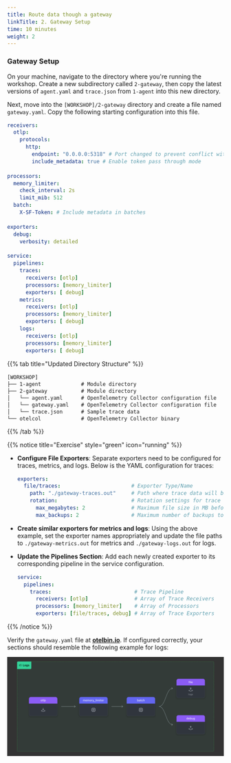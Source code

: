 ```yaml
---
title: Route data though a gateway  
linkTitle: 2. Gateway Setup
time: 10 minutes
weight: 2
---
```


### Gateway Setup

On your machine, navigate to the directory where you're running the workshop. Create a new subdirectory called `2-gateway`, then copy the latest versions of `agent.yaml` and `trace.json` from `1-agent` into this new directory.

Next, move into the `[WORKSHOP]/2-gateway` directory and create a file named `gateway.yaml`. Copy the following starting configuration into this file.

```yaml
receivers:
  otlp:
    protocols:
      http:
        endpoint: "0.0.0.0:5318" # Port changed to prevent conflict with agent
        include_metadata: true # Enable token pass through mode

processors:
  memory_limiter:
    check_interval: 2s
    limit_mib: 512
  batch:
    X-SF-Token: # Include metadata in batches

exporters:
  debug:
    verbosity: detailed

service:
  pipelines:
    traces:
      receivers: [otlp]
      processors: [memory_limiter]
      exporters: [ debug]
    metrics:
      receivers: [otlp]
      processors: [memory_limiter]
      exporters: [ debug]
    logs:
      receivers: [otlp]
      processors: [memory_limiter]
      exporters: [ debug]
```

{{% tab title="Updated Directory Structure" %}}

```text
[WORKSHOP]
├── 1-agent             # Module directory
├── 2-gateway           # Module directory
│   └── agent.yaml      # OpenTelemetry Collector configuration file
│   └── gateway.yaml    # OpenTelemetry Collector configuration file
│   └── trace.json      # Sample trace data
└── otelcol             # OpenTelemetry Collector binary
```

{{% /tab %}}

{{% notice title="Exercise" style="green" icon="running" %}}

- **Configure File Exporters**: Separate exporters need to be configured for traces, metrics, and logs. Below is the YAML configuration for traces:

  ```yaml
  exporters:
    file/traces:                       # Exporter Type/Name
      path: "./gateway-traces.out"     # Path where trace data will be saved in OTLP json format
      rotation:                        # Rotation settings for trace file
        max_megabytes: 2               # Maximum file size in MB before rotation
        max_backups: 2                 # Maximum number of backups to keep
  ```

- **Create similar exporters for metrics and logs**: Using the above example, set the exporter names appropriately and update the file paths to `./gateway-metrics.out` for metrics and `./gateway-logs.out` for logs.
- **Update the Pipelines Section**: Add each newly created exporter to its corresponding pipeline in the service configuration.

  ```yaml
  service:
    pipelines:
      traces:                           # Trace Pipeline
        receivers: [otlp]               # Array of Trace Receivers 
        processors: [memory_limiter]    # Array of Processors
        exporters: [file/traces, debug] # Array of Trace Exporters
  ```

{{% /notice %}}

Verify the `gateway.yaml` file at **[otelbin.io](https://www.otelbin.io/)**. If configured correctly, your sections should resemble the following example for logs:

![otelbin-logs](../images/gateway-2-1-logs.png?width=50vw)
